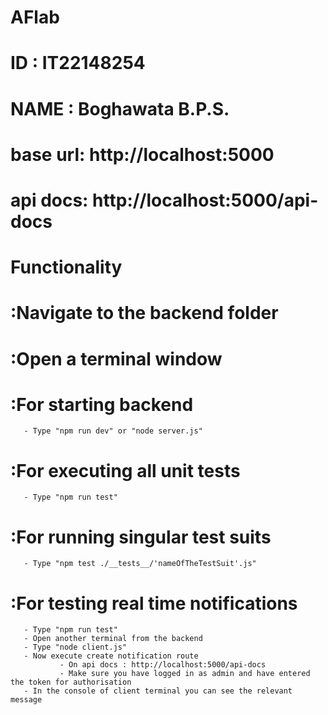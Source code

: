 # AFlab
# ID : IT22148254
# NAME : Boghawata B.P.S.

# base url: http://localhost:5000

# api docs: http://localhost:5000/api-docs

# Functionality 
#    :Navigate to the backend folder
#    :Open a terminal window

#    :For starting backend
       - Type "npm run dev" or "node server.js"
    
#    :For executing all unit tests   
       - Type "npm run test"

#    :For running singular test suits 
       - Type "npm test ./__tests__/'nameOfTheTestSuit'.js"

#    :For testing real time notifications
       - Type "npm run test"
       - Open another terminal from the backend
       - Type "node client.js"
       - Now execute create notification route
               - On api docs : http://localhost:5000/api-docs
               - Make sure you have logged in as admin and have entered the token for authorisation
       - In the console of client terminal you can see the relevant message

#
#
#
#
#
#
#